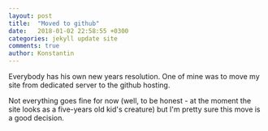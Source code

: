 ```yaml
---
layout: post
title:  "Moved to github"
date:   2018-01-02 22:58:55 +0300
categories: jekyll update site
comments: true
author: Konstantin
---
```

Everybody has his own new years resolution. One of mine was to move my site from dedicated server to the github hosting. 
<!--more-->

Not everything goes fine for now (well, to be honest - at the moment the site looks as a five-years old kid's creature) but I'm pretty sure this move is a good decision.
